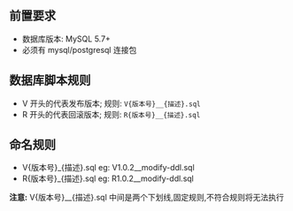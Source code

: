 

## 前置要求

- 数据库版本: MySQL 5.7+
- 必须有 mysql/postgresql 连接包


## 数据库脚本规则
- V 开头的代表发布版本; 规则: `V{版本号}__{描述}.sql`
- R 开头的代表回滚版本; 规则: `R{版本号}__{描述}.sql`

## 命名规则

- V{版本号}_{描述}.sql eg: V1.0.2__modify-ddl.sql
- R{版本号}_{描述}.sql eg: R1.0.2__modify-ddl.sql

**注意:** V{版本号}__{描述}.sql 中间是两个下划线,固定规则,不符合规则将无法执行
